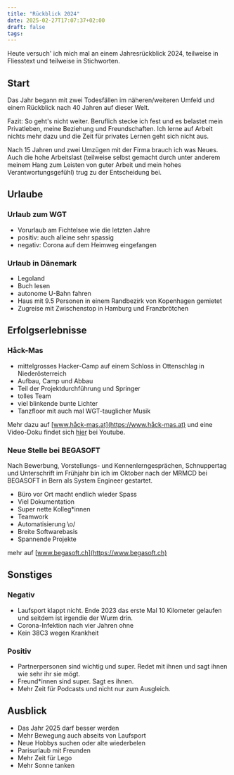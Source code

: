 ```yaml
---
title: "Rückblick 2024"
date: 2025-02-27T17:07:37+02:00
draft: false
tags:
---
```


Heute versuch' ich mich mal an einem Jahresrückblick 2024, teilweise in
Fliesstext und teilweise in Stichworten.

## Start

Das Jahr begann mit zwei Todesfällen im näheren/weiteren Umfeld und einem
Rückblick nach 40 Jahren auf dieser Welt.

Fazit: So geht's nicht weiter. Beruflich stecke ich fest und es belastet mein
Privatleben, meine Beziehung und Freundschaften. Ich lerne auf Arbeit nichts
mehr dazu und die Zeit für privates Lernen geht sich nicht aus.

Nach 15 Jahren und zwei Umzügen mit der Firma brauch ich was Neues. Auch die
hohe Arbeitslast (teilweise selbst gemacht durch unter anderem meinem Hang zum
Leisten von guter Arbeit und mein hohes Verantwortungsgefühl) trug zu der
Entscheidung bei.

## Urlaube

### Urlaub zum WGT

- Vorurlaub am Fichtelsee wie die letzten Jahre
- positiv: auch alleine sehr spassig
- negativ: Corona auf dem Heimweg eingefangen

### Urlaub in Dänemark

- Legoland
- Buch lesen
- autonome U-Bahn fahren
- Haus mit 9.5 Personen in einem Randbezirk von Kopenhagen gemietet
- Zugreise mit Zwischenstop in Hamburg und Franzbrötchen

## Erfolgserlebnisse

### Håck-Mas

- mittelgrosses Hacker-Camp auf einem Schloss in Ottenschlag in Niederösterreich
- Aufbau, Camp und Abbau
- Teil der Projektdurchführung und Springer
- tolles Team
- viel blinkende bunte Lichter
- Tanzfloor mit auch mal WGT-tauglicher Musik

Mehr dazu auf [www.håck-mas.at](https://www.håck-mas.at) und eine Video-Doku
findet sich [hier](https://www.youtube.com/watch?v=3enOt4coLDM) bei Youtube.

### Neue Stelle bei BEGASOFT

Nach Bewerbung, Vorstellungs- und Kennenlerngesprächen, Schnuppertag und
Unterschrift im Frühjahr bin ich im Oktober nach der MRMCD bei BEGASOFT in Bern
als System Engineer gestartet.

- Büro vor Ort macht endlich wieder Spass
- Viel Dokumentation
- Super nette Kolleg\*innen
- Teamwork
- Automatisierung \o/
- Breite Softwarebasis
- Spannende Projekte

mehr auf [www.begasoft.ch](https://www.begasoft.ch)

## Sonstiges

### Negativ

- Laufsport klappt nicht. Ende 2023 das erste Mal 10 Kilometer gelaufen und
  seitdem ist irgendie der Wurm drin.
- Corona-Infektion nach vier Jahren ohne
- Kein 38C3 wegen Krankheit

### Positiv

- Partnerpersonen sind wichtig und super. Redet mit ihnen und sagt ihnen wie
  sehr ihr sie mögt.
- Freund\*innen sind super. Sagt es ihnen.
- Mehr Zeit für Podcasts und nicht nur zum Ausgleich.

## Ausblick

- Das Jahr 2025 darf besser werden
- Mehr Bewegung auch abseits von Laufsport
- Neue Hobbys suchen oder alte wiederbelen
- Parisurlaub mit Freunden
- Mehr Zeit für Lego
- Mehr Sonne tanken
